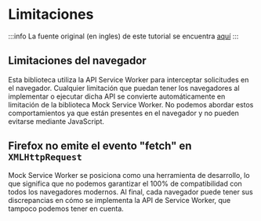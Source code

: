# Limitaciones

:::info
La fuente original (en ingles) de este tutorial se encuentra [aquí](https://mswjs.io/docs/limitations)
:::

## Limitaciones del navegador

Esta biblioteca utiliza la API Service Worker para interceptar solicitudes en el navegador. Cualquier limitación que puedan tener los navegadores al implementar o ejecutar dicha API se convierte automáticamente en limitación de la biblioteca Mock Service Worker. No podemos abordar estos comportamientos ya que están presentes en el navegador y no pueden evitarse mediante JavaScript.

## Firefox no emite el evento "fetch" en `XMLHttpRequest`

Mock Service Worker se posiciona como una herramienta de desarrollo, lo que significa que no podemos garantizar el 100% de compatibilidad con todos los navegadores modernos. Al final, cada navegador puede tener sus discrepancias en cómo se implementa la API de Service Worker, que tampoco podemos tener en cuenta.


